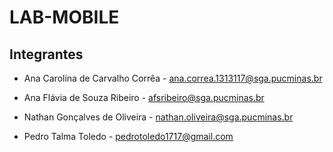 # LAB-MOBILE


## Integrantes

- Ana Carolina de Carvalho Corrêa - ana.correa.1313117@sga.pucminas.br

- Ana Flávia de Souza Ribeiro - afsribeiro@sga.pucminas.br

- Nathan Gonçalves de Oliveira - nathan.oliveira@sga.pucminas.br

- Pedro Talma Toledo - pedrotoledo1717@gmail.com

